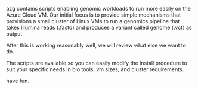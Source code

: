 azg contains scripts enabling genomic workloads to run more easily on the Azure Cloud VM. Our initial focus is to provide simple mechanisms that provisions a small cluster of Linux VMs to run a genomics pipeline that takes Illumina reads (.fastq) and produces a variant called genome (.vcf) as output.

After this is working reasonably well, we will review what else we want to do.

The scripts are available so you can easily modify the install procedure to suit your specific needs in bio tools, vm sizes, and cluster requirements. 

have fun.

